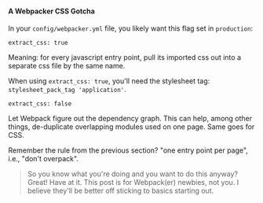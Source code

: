 #### A Webpacker CSS Gotcha

In your `config/webpacker.yml` file, you likely want this flag set in `production`:

```
extract_css: true
```

Meaning: for every javascript entry point, pull its imported css out into a separate css file by the same name.

When using `extract_css: true`, you'll need the stylesheet tag: `stylesheet_pack_tag 'application'`.

```
extract_css: false
```

Let Webpack figure out the dependency graph. This can help, among other things, de-duplicate overlapping modules used on one page. Same goes for CSS.

Remember the rule from the previous section? "one entry point per page", i.e., "don't overpack".


> So you know what you're doing and you want to do this anyway? Great! Have at it. This post is for Webpack(er) newbies, not you. I believe they'll be better off sticking to basics starting out.

